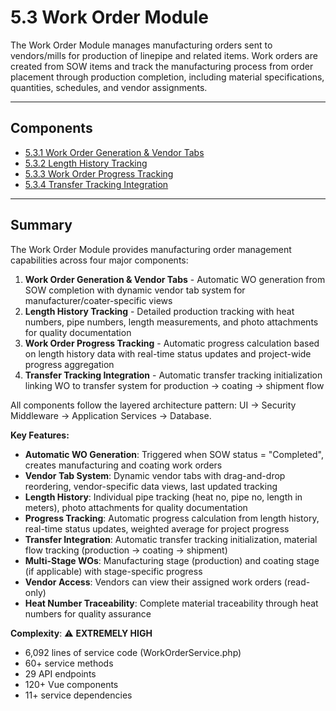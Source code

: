# 5.3 Work Order Module

The Work Order Module manages manufacturing orders sent to vendors/mills for production of linepipe and related items. Work orders are created from SOW items and track the manufacturing process from order placement through production completion, including material specifications, quantities, schedules, and vendor assignments.

---

## Components

- [5.3.1 Work Order Generation & Vendor Tabs](5.3-Work-Order-Module/5.3.1-Work-Order-Generation-Vendor-Tabs.md)
- [5.3.2 Length History Tracking](5.3-Work-Order-Module/5.3.2-Length-History-Tracking.md)
- [5.3.3 Work Order Progress Tracking](5.3-Work-Order-Module/5.3.3-Progress-Tracking.md)
- [5.3.4 Transfer Tracking Integration](5.3-Work-Order-Module/5.3.4-Transfer-Tracking-Integration.md)

---

## Summary

The Work Order Module provides manufacturing order management capabilities across four major components:

1. **Work Order Generation & Vendor Tabs** - Automatic WO generation from SOW completion with dynamic vendor tab system for manufacturer/coater-specific views
2. **Length History Tracking** - Detailed production tracking with heat numbers, pipe numbers, length measurements, and photo attachments for quality documentation
3. **Work Order Progress Tracking** - Automatic progress calculation based on length history data with real-time status updates and project-wide progress aggregation
4. **Transfer Tracking Integration** - Automatic transfer tracking initialization linking WO to transfer system for production → coating → shipment flow

All components follow the layered architecture pattern: UI → Security Middleware → Application Services → Database.

**Key Features:**
- **Automatic WO Generation**: Triggered when SOW status = "Completed", creates manufacturing and coating work orders
- **Vendor Tab System**: Dynamic vendor tabs with drag-and-drop reordering, vendor-specific data views, last updated tracking
- **Length History**: Individual pipe tracking (heat no, pipe no, length in meters), photo attachments for quality documentation
- **Progress Tracking**: Automatic progress calculation from length history, real-time status updates, weighted average for project progress
- **Transfer Integration**: Automatic transfer tracking initialization, material flow tracking (production → coating → shipment)
- **Multi-Stage WOs**: Manufacturing stage (production) and coating stage (if applicable) with stage-specific progress
- **Vendor Access**: Vendors can view their assigned work orders (read-only)
- **Heat Number Traceability**: Complete material traceability through heat numbers for quality assurance

**Complexity**: ⚠️ **EXTREMELY HIGH**
- 6,092 lines of service code (WorkOrderService.php)
- 60+ service methods
- 29 API endpoints
- 120+ Vue components
- 11+ service dependencies
